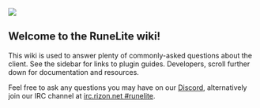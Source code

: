 ![](https://puu.sh/vpxc1/5fe318e5b1.png)

## Welcome to the RuneLite wiki!

This wiki is used to answer plenty of commonly-asked questions about the client. See the sidebar for links to plugin guides. Developers, scroll further down for documentation and resources.

Feel free to ask any questions you may have on our [Discord](https://discord.gg/mePCs8U), alternatively join our IRC channel at [irc.rizon.net #runelite](http://qchat.rizon.net/?channels=runelite&uio=d4).

